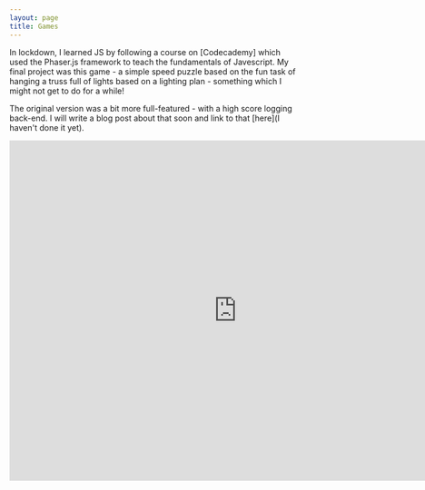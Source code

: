 ```yaml
---
layout: page
title: Games
---
```


In lockdown, I learned JS by following a course on [Codecademy] which used the Phaser.js framework to teach the fundamentals of Javescript. My final project was this game - a simple speed puzzle based on the fun task of hanging a truss full of lights based on a lighting plan - something which I might not get to do for a while!

The original version was a bit more full-featured - with a high score logging back-end. I will write a blog post about that soon and link to that [here](I haven't done it yet).

<iframe src="http://leo-woolcock.co.uk/marvin-standalone/" style="height: 600px; width: 800px;" frameBorder="0" scrolling="no"></iframe>